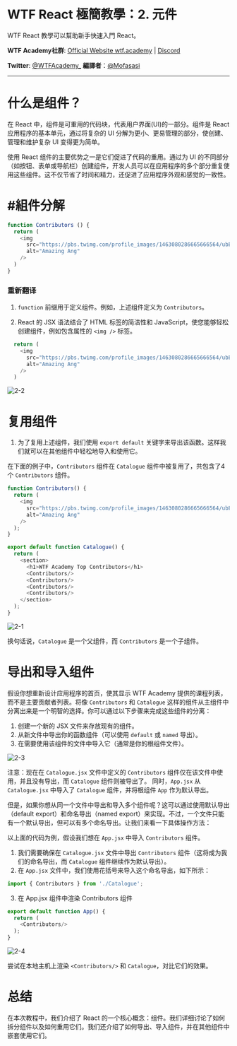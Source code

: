 # WTF React 極簡教學：2. 元件

WTF React 教學可以幫助新手快速入門 React。

**WTF Academy社群**: [Official Website wtf.academy](https://wtf.academy) | [Discord](https://discord.gg/5akcruXrsk)

**Twitter**: [@WTFAcademy_](https://twitter.com/WTFAcademy_) **編譯者**：[@Mofasasi](https://twitter.com/mofasasi)

---

# 什么是组件？

在 React 中，组件是可重用的代码块，代表用户界面(UI)的一部分。组件是 React 应用程序的基本单元，通过将复杂的 UI 分解为更小、更易管理的部分，使创建、管理和维护复杂 UI 变得更为简单。

使用 React 组件的主要优势之一是它们促进了代码的重用。通过为 UI 的不同部分（如按钮、表单或导航栏）创建组件，开发人员可以在应用程序的多个部分重复使用这些组件。这不仅节省了时间和精力，还促进了应用程序外观和感觉的一致性。

# #組件分解

```javascript
function Contributors () {
  return (
    <img
      src="https://pbs.twimg.com/profile_images/1463080286665666564/ubE1IWCT_400x400.jpg"
      alt="Amazing Ang"
    />
  )
}
```

### 重新翻译

1. `function` 前缀用于定义组件。例如，上述组件定义为 `Contributors`。

2. React 的 JSX 语法结合了 HTML 标签的简洁性和 JavaScript，使您能够轻松创建组件，例如包含属性的 `<img />` 标签。

```javascript
  return (
    <img
      src="https://pbs.twimg.com/profile_images/1463080286665666564/ubE1IWCT_400x400.jpg"
      alt="Amazing Ang"
    />
  )
```
![2-2](./img/2-2.png) 

# 复用组件

1. 为了复用上述组件，我们使用 `export default` 关键字来导出该函数。这样我们就可以在其他组件中轻松地导入和使用它。

在下面的例子中，`Contributors` 组件在 `Catalogue` 组件中被复用了，共包含了4个 `Contributors` 组件。

```javascript
function Contributors() {
  return (
    <img
      src="https://pbs.twimg.com/profile_images/1463080286665666564/ubE1IWCT_400x400.jpg"
      alt="Amazing Ang"
    />
  );
}

export default function Catalogue() {
  return (
    <section>
      <h1>WTF Academy Top Contributors</h1>
      <Contributors/>
      <Contributors/>
      <Contributors/>
      <Contributors/>
    </section>
  );
}
```
![2-1](./img/2-1.png) 

换句话说，`Catalogue` 是一个父组件，而 `Contributors` 是一个子组件。

# 导出和导入组件

假设你想重新设计应用程序的首页，使其显示 WTF Academy 提供的课程列表，而不是主要贡献者列表。将像 `Contributors` 和 `Catalogue` 这样的组件从主组件中分离出来是一个明智的选择。你可以通过以下步骤来完成这些组件的分离：

1. 创建一个新的 JSX 文件来存放现有的组件。
2. 从新文件中导出你的函数组件（可以使用 `default` 或 `named` 导出）。
3. 在需要使用该组件的文件中导入它（通常是你的根组件文件）。

![2-3](./img/2-3.png) 

注意：现在在 `Catalogue.jsx` 文件中定义的 `Contributors` 组件仅在该文件中使用，并且没有导出，而 `Catalogue` 组件则被导出了。
同时，`App.jsx` 从 `Catalogue.jsx` 中导入了 `Catalogue` 组件，并将根组件 `App` 作为默认导出。

但是，如果你想从同一个文件中导出和导入多个组件呢？这可以通过使用默认导出（default export）和命名导出（named export）来实现。不过，一个文件只能有一个默认导出，但可以有多个命名导出。让我们来看一下具体操作方法：

以上面的代码为例，假设我们想在 `App.jsx` 中导入 `Contributors` 组件。

1. 我们需要确保在 `Catalogue.jsx` 文件中导出 `Contributors` 组件（这将成为我们的命名导出，而 `Catalogue` 组件继续作为默认导出）。
2. 在 `App.jsx` 文件中，我们使用花括号来导入这个命名导出，如下所示：

```javascript
import { Contributors } from './Catalogue';
```

3. 在 App.jsx 组件中渲染 Contributors 组件

```javascript
export default function App() {
  return (
    <Contributors/>
  );
}
```
![2-4](./img/2-4.png) 

尝试在本地主机上渲染 `<Contributors/>` 和 `Catalogue`，对比它们的效果。

# 总结

在本次教程中，我们介绍了 React 的一个核心概念：组件。我们详细讨论了如何拆分组件以及如何重用它们。我们还介绍了如何导出、导入组件，并在其他组件中嵌套使用它们。
